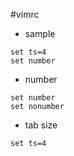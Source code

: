 #vimrc

* sample
```
set ts=4
set number
```

* number
```
set number
set nonumber
```

* tab size
```
set ts=4
```